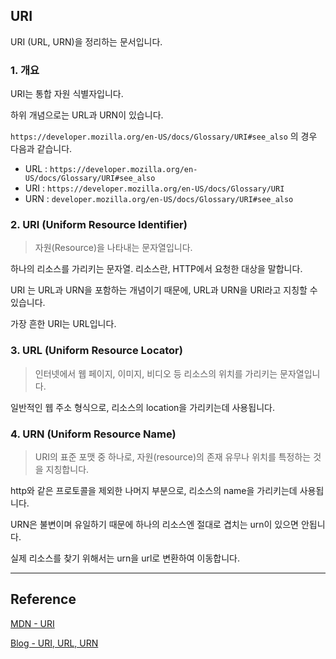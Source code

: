 ## URI

URI (URL, URN)을 정리하는 문서입니다.

### 1. 개요

URI는 통합 자원 식별자입니다.

하위 개념으로는 URL과 URN이 있습니다.

`https://developer.mozilla.org/en-US/docs/Glossary/URI#see_also` 의 경우 다음과 같습니다.

- URL : `https://developer.mozilla.org/en-US/docs/Glossary/URI#see_also`
- URI : `https://developer.mozilla.org/en-US/docs/Glossary/URI`
- URN : `developer.mozilla.org/en-US/docs/Glossary/URI#see_also`

### 2. URI (Uniform Resource Identifier)

> 자원(Resource)을 나타내는 문자열입니다.

하나의 리소스를 가리키는 문자열. 리소스란, HTTP에서 요청한 대상을 말합니다.

URI 는 URL과 URN을 포함하는 개념이기 때문에, URL과 URN을 URI라고 지칭할 수 있습니다.

가장 흔한 URI는 URL입니다.

### 3. URL (Uniform Resource Locator)

> 인터넷에서 웹 페이지, 이미지, 비디오 등 리소스의 위치를 가리키는 문자열입니다.

일반적인 웹 주소 형식으로, 리소스의 location을 가리키는데 사용됩니다.

### 4. URN (Uniform Resource Name)

> URI의 표준 포맷 중 하나로, 자원(resource)의 존재 유무나 위치를 특정하는 것을 지칭합니다.

http와 같은 프로토콜을 제외한 나머지 부분으로, 리소스의 name을 가리키는데 사용됩니다.

URN은 불변이며 유일하기 때문에 하나의 리소스엔 절대로 겹치는 urn이 있으면 안됩니다. 

실제 리소스를 찾기 위해서는 urn을 url로 변환하여 이동합니다.

---

## Reference

[MDN - URI](https://developer.mozilla.org/en-US/docs/Glossary/URI)

[Blog - URI, URL, URN](https://velog.io/@ss-won/네트워크-URI-URL-URN)